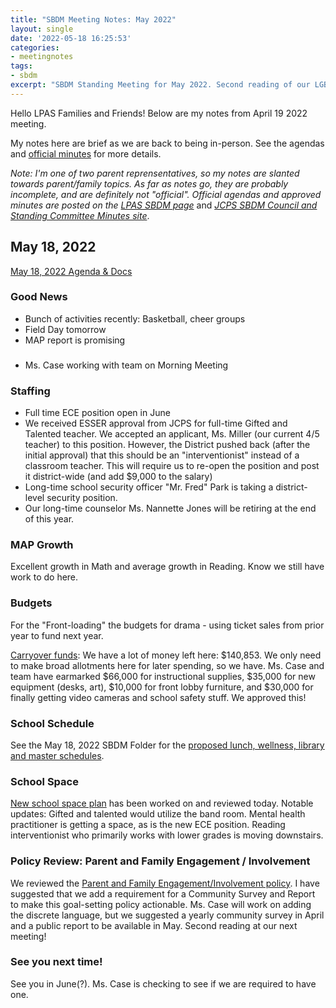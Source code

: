 ```yaml
---
title: "SBDM Meeting Notes: May 2022"
layout: single
date: '2022-05-18 16:25:53'
categories:
- meetingnotes
tags:
- sbdm
excerpt: "SBDM Standing Meeting for May 2022. Second reading of our LGBTQIA-focused Equity and Diversity policy!"
---
```


Hello LPAS Families and Friends! Below are my notes from April 19 2022 meeting.

My notes here are brief as we are back to being in-person. See the agendas and [official minutes](https://sppublic.jefferson.kyschools.us/sbdm/SitePages/Home.aspx) for more details.

*Note: I'm one of two parent reprensentatives, so my notes are slanted towards parent/family topics. As far as notes go, they are probably incomplete, and are definitely not "official". Official agendas and approved minutes are posted on the* [*LPAS SBDM page*](http://lincoln.jefferson.kyschools.us/groups/14915/site_based_decision_making_council_sbdm/sbdm) and [*JCPS SBDM Council and Standing Committee Minutes site*](https://sppublic.jefferson.kyschools.us/sbdm/SitePages/Home.aspx).


## May 18, 2022 ##
[May 18, 2022 Agenda & Docs](https://docs.google.com/document/d/1nr6G9WbHwQ4HdJ1cK9otyVrgRfFGh0qV/edit)

### Good News ###
- Bunch of activities recently: Basketball, cheer groups
- Field Day tomorrow
- MAP report is promising

### 
- Ms. Case working with team on Morning Meeting

### Staffing ###
- Full time ECE position open in June
- We received ESSER approval from JCPS for full-time Gifted and Talented teacher. We accepted an applicant, Ms. Miller (our current 4/5 teacher) to this position. However, the District pushed back (after the initial approval) that this should be an "interventionist" instead of a classroom teacher. This will require us to re-open the position and post it district-wide (and add $9,000 to the salary) 
- Long-time school security officer "Mr. Fred" Park is taking a district-level security position.
- Our long-time counselor Ms. Nannette Jones will be retiring at the end of this year.

### MAP Growth ### 
Excellent growth in Math and average growth in Reading. Know we still have work to do here.

### Budgets ###
For the "Front-loading" the budgets for drama - using ticket sales from prior year to fund next year.

[Carryover funds](https://drive.google.com/file/d/16-hnyhsNWbhvyZcKHYV4Z918WjmTECwv/view?usp=sharing): We have a lot of money left here: $140,853. We only need to make broad allotments here for later spending, so we have. Ms. Case and team have earmarked $66,000 for instructional supplies, $35,000 for new equipment (desks, art), $10,000 for front lobby furniture, and $30,000 for finally getting video cameras and school safety stuff. We approved this!

### School Schedule ###
See the May 18, 2022 SBDM Folder for the [proposed lunch, wellness, library and master schedules](https://drive.google.com/drive/u/3/folders/1WkXZ_VrZKSBsJdDBssIT95QBs8BIH9bP).

### School Space ###
[New school space plan](https://drive.google.com/file/d/1Gyfnv0bjOI-IM5-QqHEypJ2xFFYRSKCA/view?usp=sharing) has been worked on and reviewed today. Notable updates: Gifted and talented would utilize the band room. Mental health practitioner is getting a space, as is the new ECE position. Reading interventionist who primarily works with lower grades is moving downstairs.

### Policy Review: Parent and Family Engagement / Involvement ###
We reviewed the [Parent and Family Engagement/Involvement policy](https://docs.google.com/document/d/1jWnbBWNNC4v4XJkLzUvJVlo70VjrxO1nXbzLqbv169E/edit?usp=sharing). I have suggested that we add a requirement for a Community Survey and Report to make this goal-setting policy actionable. Ms. Case will work on adding the discrete language, but we suggested a yearly community survey in April and a public report to be available in May. Second reading at our next meeting!

### See you next time! ###
See you in June(?). Ms. Case is checking to see if we are required to have one.
